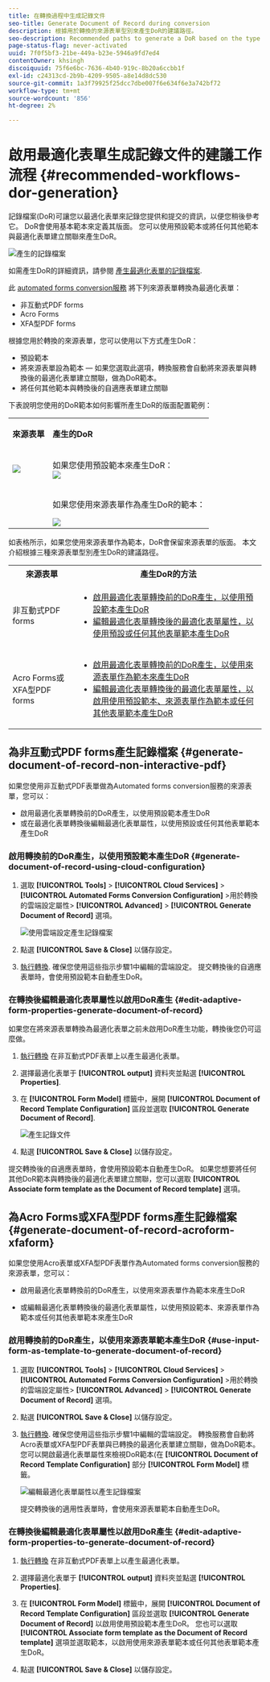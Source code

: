 ```yaml
---
title: 在轉換過程中生成記錄文件
seo-title: Generate Document of Record during conversion
description: 根據用於轉換的來源表單型別來產生DoR的建議路徑。
seo-description: Recommended paths to generate a DoR based on the type of source forms used for conversion.
page-status-flag: never-activated
uuid: 7f0f5bf3-21be-449a-b23e-5946a9fd7ed4
contentOwner: khsingh
discoiquuid: 75f6e6bc-7636-4b40-919c-8b20a6ccbb1f
exl-id: c24313cd-2b9b-4209-9505-a8e14d8dc530
source-git-commit: 1a3f79925f25dcc7dbe007f6e634f6e3a742bf72
workflow-type: tm+mt
source-wordcount: '856'
ht-degree: 2%

---
```


# 啟用最適化表單生成記錄文件的建議工作流程 {#recommended-workflows-dor-generation}

記錄檔案(DoR)可讓您以最適化表單來記錄您提供和提交的資訊，以便您稍後參考它。
DoR會使用基本範本來定義其版面。 您可以使用預設範本或將任何其他範本與最適化表單建立關聯來產生DoR。

![產生的記錄檔案](assets/document_of_record.gif)

如需產生DoR的詳細資訊，請參閱 [產生最適化表單的記錄檔案](https://helpx.adobe.com/experience-manager/6-5/forms/using/generate-document-of-record-for-non-xfa-based-adaptive-forms.html).

此 [automated forms conversion服務](../help/introduction.md) 將下列來源表單轉換為最適化表單：

* 非互動式PDF forms
* Acro Forms
* XFA型PDF forms

根據您用於轉換的來源表單，您可以使用以下方式產生DoR：

* 預設範本
* 將來源表單設為範本 — 如果您選取此選項，轉換服務會自動將來源表單與轉換後的最適化表單建立關聯，做為DoR範本。
* 將任何其他範本與轉換後的自適應表單建立關聯

下表說明您使用的DoR範本如何影響所產生DoR的版面配置範例：

<table> 
 <tbody>
 <tr>
  <td><p><strong>來源表單</strong></p></td>
  <td><p><strong>產生的DoR</strong></p></td> 
   </tr>
  <tr>
   <td><img src="assets/source_xdp_updated.png"/></td>
   <td><p>如果您使用預設範本來產生DoR：</br><img src="assets/source_form_default_updated.png"/></td>
   </tr>
   <tr>
   <td></td>
   <td><p>如果您使用來源表單作為產生DoR的範本：</br></p><img src="assets/source_form_dor_updated.png"/></td>
   </tr>
  </tbody>
</table>

如表格所示，如果您使用來源表單作為範本，DoR會保留來源表單的版面。
本文介紹根據三種來源表單型別產生DoR的建議路徑。

<table> 
 <tbody> 
  <tr> 
   <th><strong>來源表單</strong></th> 
   <th><strong>產生DoR的方法</strong></th> 
  </tr> 
  <tr> 
   <td><p>非互動式PDF forms</p></td> 
   <td> 
    <ul> 
     <li><a href="#generate-document-of-record-using-cloud-configuration">啟用最適化表單轉換前的DoR產生，以使用預設範本產生DoR</a></li> 
     <li><a href="#edit-adaptive-form-properties-generate-document-of-record">編輯最適化表單轉換後的最適化表單屬性，以使用預設或任何其他表單範本產生DoR</a></li> 
    </ul> </td> 
  </tr>
  <tr> 
   <td><p>Acro Forms或XFA型PDF forms</p></td> 
   <td> 
    <ul> 
     <li><a href="#use-input-form-as-template-to-generate-document-of-record">啟用最適化表單轉換前的DoR產生，以使用來源表單作為範本來產生DoR</a></li> 
     <li><a href="#edit-adaptive-form-properties-to-generate-document-of-record">編輯最適化表單轉換後的最適化表單屬性，以啟用使用預設範本、來源表單作為範本或任何其他表單範本產生DoR</a></li> 
    </ul> </td> 
  </tr>    
 </tbody> 
</table>

## 為非互動式PDF forms產生記錄檔案 {#generate-document-of-record-non-interactive-pdf}

如果您使用非互動式PDF表單做為Automated forms conversion服務的來源表單，您可以：

* 啟用最適化表單轉換前的DoR產生，以使用預設範本產生DoR
* 或在最適化表單轉換後編輯最適化表單屬性，以使用預設或任何其他表單範本產生DoR

### 啟用轉換前的DoR產生，以使用預設範本產生DoR {#generate-document-of-record-using-cloud-configuration}

1. 選取 **[!UICONTROL Tools]** > **[!UICONTROL Cloud Services]** > **[!UICONTROL Automated Forms Conversion Configuration]** >用於轉換的雲端設定屬性> **[!UICONTROL Advanced]** > **[!UICONTROL Generate Document of Record]** 選項。

   ![使用雲端設定產生記錄檔案](assets/generate_dor_cloud_config.gif)

1. 點選 **[!UICONTROL Save & Close]** 以儲存設定。

1. [執行轉換](../help/convert-existing-forms-to-adaptive-forms.md). 確保您使用這些指示步驟1中編輯的雲端設定。
提交轉換後的自適應表單時，會使用預設範本自動產生DoR。

### 在轉換後編輯最適化表單屬性以啟用DoR產生 {#edit-adaptive-form-properties-generate-document-of-record}

如果您在將來源表單轉換為最適化表單之前未啟用DoR產生功能，轉換後您仍可這麼做。

1. [執行轉換](../help/convert-existing-forms-to-adaptive-forms.md) 在非互動式PDF表單上以產生最適化表單。

1. 選擇最適化表單于 **[!UICONTROL output]** 資料夾並點選 **[!UICONTROL Properties]**.

1. 在 **[!UICONTROL Form Model]** 標籤中，展開 **[!UICONTROL Document of Record Template Configuration]** 區段並選取 **[!UICONTROL Generate Document of Record]**.

   ![產生記錄文件](assets/generate_dor_af_properties.png)

1. 點選 **[!UICONTROL Save & Close]** 以儲存設定。

提交轉換後的自適應表單時，會使用預設範本自動產生DoR。 如果您想要將任何其他DoR範本與轉換後的最適化表單建立關聯，您可以選取 **[!UICONTROL Associate form template as the Document of Record template]** 選項。

## 為Acro Forms或XFA型PDF forms產生記錄檔案 {#generate-document-of-record-acroform-xfaform}

如果您使用Acro表單或XFA型PDF表單作為Automated forms conversion服務的來源表單，您可以：

* 啟用最適化表單轉換前的DoR產生，以使用來源表單作為範本來產生DoR

* 或編輯最適化表單轉換後的最適化表單屬性，以使用預設範本、來源表單作為範本或任何其他表單範本來產生DoR

### 啟用轉換前的DoR產生，以使用來源表單範本產生DoR {#use-input-form-as-template-to-generate-document-of-record}

1. 選取 **[!UICONTROL Tools]** > **[!UICONTROL Cloud Services]** > **[!UICONTROL Automated Forms Conversion Configuration]** >用於轉換的雲端設定屬性> **[!UICONTROL Advanced]** > **[!UICONTROL Generate Document of Record]** 選項。

1. 點選 **[!UICONTROL Save & Close]** 以儲存設定。

1. [執行轉換](../help/convert-existing-forms-to-adaptive-forms.md). 確保您使用這些指示步驟1中編輯的雲端設定。
轉換服務會自動將Acro表單或XFA型PDF表單與已轉換的最適化表單建立關聯，做為DoR範本。
您可以開啟最適化表單屬性來檢視DoR範本(在 **[!UICONTROL Document of Record Template Configuration]** 部分 **[!UICONTROL Form Model]** 標籤。

   ![編輯最適化表單屬性以產生記錄檔案](assets/generate_dor_af_properties_xdp_acro.png)

   提交轉換後的適用性表單時，會使用來源表單範本自動產生DoR。

### 在轉換後編輯最適化表單屬性以啟用DoR產生 {#edit-adaptive-form-properties-to-generate-document-of-record}

1. [執行轉換](../help/convert-existing-forms-to-adaptive-forms.md) 在非互動式PDF表單上以產生最適化表單。

1. 選擇最適化表單于 **[!UICONTROL output]** 資料夾並點選 **[!UICONTROL Properties]**.

1. 在 **[!UICONTROL Form Model]** 標籤中，展開 **[!UICONTROL Document of Record Template Configuration]** 區段並選取 **[!UICONTROL Generate Document of Record]** 以啟用使用預設範本產生DoR。
您也可以選取 **[!UICONTROL Associate form template as the Document of Record template]** 選項並選取範本，以啟用使用來源表單範本或任何其他表單範本產生DoR。

1. 點選 **[!UICONTROL Save & Close]** 以儲存設定。
